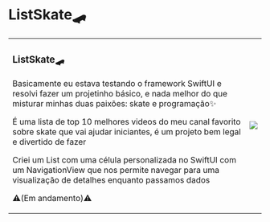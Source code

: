 # ListSkate🛹
<div>
<table border="0">
  <tr>
    <td>
    <h3> ListSkate🛹</h3>
<p>Basicamente eu estava testando o framework SwiftUI e resolvi fazer um projetinho básico, e nada melhor do que misturar minhas duas paixões: skate e programação✨</p> 
<p> <p>
<p>É uma lista de top 10 melhores videos do meu canal favorito sobre skate que vai ajudar iniciantes, é um projeto bem legal e divertido de fazer<p>
<p> Criei um List com uma célula personalizada no SwiftUI com um NavigationView que nos permite navegar para uma visualização de detalhes enquanto passamos dados<p>
<p>⚠(Em andamento)⚠</p>
    </td>
    <td>
    <img src="Screen Recording 2022-10-13 at 8.48.29 AM.mov">
    </td>
  </tr>
</table>
